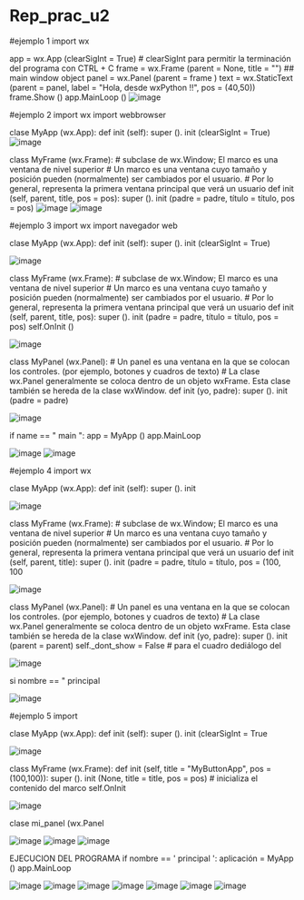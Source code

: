 # Rep_prac_u2
#ejemplo 1 import wx

app = wx.App (clearSigInt = True) # clearSigInt para permitir la terminación del programa con CTRL + C frame = wx.Frame (parent = None, title = "") ## main window object panel = wx.Panel (parent = frame ) text = wx.StaticText (parent = panel, label = "Hola, desde wxPython !!", pos = (40,50)) frame.Show () app.MainLoop ()
![image](https://user-images.githubusercontent.com/79875888/112391316-53594900-8cbd-11eb-953d-d4e8cad7c27c.png)

#ejemplo 2 import wx import webbrowser

clase MyApp (wx.App): def init (self): super (). init (clearSigInt = True)
![image](https://user-images.githubusercontent.com/79875888/112392934-dc717f80-8cbf-11eb-9ac5-15b0a9b8e346.png)

class MyFrame (wx.Frame): # subclase de wx.Window; El marco es una ventana de nivel superior # Un marco es una ventana cuyo tamaño y posición pueden (normalmente) ser cambiados por el usuario. # Por lo general, representa la primera ventana principal que verá un usuario def init (self, parent, title, pos = pos): super (). init (padre = padre, título = título, pos = pos)
![image](https://user-images.githubusercontent.com/79875888/112393114-2ce8dd00-8cc0-11eb-903a-da0206c0c14f.png)
![image](https://user-images.githubusercontent.com/79875888/112393637-07a89e80-8cc1-11eb-88c1-68f6aa627e22.png)

#ejemplo 3 import wx import navegador web

clase MyApp (wx.App): def init (self): super (). init (clearSigInt = True)

![image](https://user-images.githubusercontent.com/79875888/112393790-3c1c5a80-8cc1-11eb-918c-b7447bb80bb9.png)

class MyFrame (wx.Frame): # subclase de wx.Window; El marco es una ventana de nivel superior # Un marco es una ventana cuyo tamaño y posición pueden (normalmente) ser cambiados por el usuario. # Por lo general, representa la primera ventana principal que verá un usuario def init (self, parent, title, pos): super (). init (padre = padre, título = título, pos = pos) self.OnInit ()

![image](https://user-images.githubusercontent.com/79875888/112393874-5b1aec80-8cc1-11eb-9650-86b487e0a4ee.png)

class MyPanel (wx.Panel): # Un panel es una ventana en la que se colocan los controles. (por ejemplo, botones y cuadros de texto) # La clase wx.Panel generalmente se coloca dentro de un objeto wxFrame. Esta clase también se hereda de la clase wxWindow. def init (yo, padre): super (). init (padre = padre)

![image](https://user-images.githubusercontent.com/79875888/112393973-869dd700-8cc1-11eb-8dbf-d0c9f3c81220.png)

if name == " main ": app = MyApp () app.MainLoop 

![image](https://user-images.githubusercontent.com/79875888/112394198-ef854f00-8cc1-11eb-9f1c-39c152286943.png)
![image](https://user-images.githubusercontent.com/79875888/112394279-0d52b400-8cc2-11eb-862d-dd55c44b0fbd.png)

#ejemplo 4 import wx

clase MyApp (wx.App): def init (self): super (). init 

![image](https://user-images.githubusercontent.com/79875888/112394391-45f28d80-8cc2-11eb-8d67-e8ae776bfc93.png)

class MyFrame (wx.Frame): # subclase de wx.Window; El marco es una ventana de nivel superior # Un marco es una ventana cuyo tamaño y posición pueden (normalmente) ser cambiados por el usuario. # Por lo general, representa la primera ventana principal que verá un usuario def init (self, parent, title): super (). init (padre = padre, título = título, pos = (100, 100

![image](https://user-images.githubusercontent.com/79875888/112394483-66bae300-8cc2-11eb-9ef2-84005c404aad.png)

class MyPanel (wx.Panel): # Un panel es una ventana en la que se colocan los controles. (por ejemplo, botones y cuadros de texto) # La clase wx.Panel generalmente se coloca dentro de un objeto wxFrame. Esta clase también se hereda de la clase wxWindow. def init (yo, padre): super (). init (parent = parent) self._dont_show = False # para el cuadro dediálogo del 

![image](https://user-images.githubusercontent.com/79875888/112421035-f2009c80-8cf3-11eb-8365-de376ac3c0d4.png)

si nombre == " principal 

![image](https://user-images.githubusercontent.com/79875888/112421184-3855fb80-8cf4-11eb-8620-97773b686e62.png)

#ejemplo 5 import

clase MyApp (wx.App): def init (self): super (). init (clearSigInt = True

![image](https://user-images.githubusercontent.com/79875888/112421298-62a7b900-8cf4-11eb-9b9b-cb93eddcda47.png)

class MyFrame (wx.Frame): def init (self, title = "MyButtonApp", pos = (100,100)): super (). init (None, title = title, pos = pos) # inicializa el contenido del marco self.OnInit 

![image](https://user-images.githubusercontent.com/79875888/112421404-94b91b00-8cf4-11eb-85ff-c83e0b95d63c.png)

clase mi_panel (wx.Panel

![image](https://user-images.githubusercontent.com/79875888/112421488-badebb00-8cf4-11eb-88d4-5c392b87e58c.png)
![image](https://user-images.githubusercontent.com/79875888/112421608-f6798500-8cf4-11eb-8dd0-45fc8a3376da.png)
![image](https://user-images.githubusercontent.com/79875888/112421723-38a2c680-8cf5-11eb-9b17-3b97d4f70551.png)

EJECUCION DEL PROGRAMA
if nombre == ' principal ': aplicación = MyApp () app.MainLoop 

![image](https://user-images.githubusercontent.com/79875888/112421875-8b7c7e00-8cf5-11eb-8298-b73007699d5d.png)
![image](https://user-images.githubusercontent.com/79875888/112421892-97684000-8cf5-11eb-8f73-961d1fa01915.png)
![image](https://user-images.githubusercontent.com/79875888/112422010-ced6ec80-8cf5-11eb-85ed-45697912aaa3.png)
![image](https://user-images.githubusercontent.com/79875888/112422045-e1e9bc80-8cf5-11eb-9b14-8957468bb75d.png)
![image](https://user-images.githubusercontent.com/79875888/112422149-0e9dd400-8cf6-11eb-8b26-790aabc66a74.png)
![image](https://user-images.githubusercontent.com/79875888/112422200-1d848680-8cf6-11eb-9da1-3a5ecc6a2f46.png)
![image](https://user-images.githubusercontent.com/79875888/112422281-3d1baf00-8cf6-11eb-914e-002c73b031e3.png)
